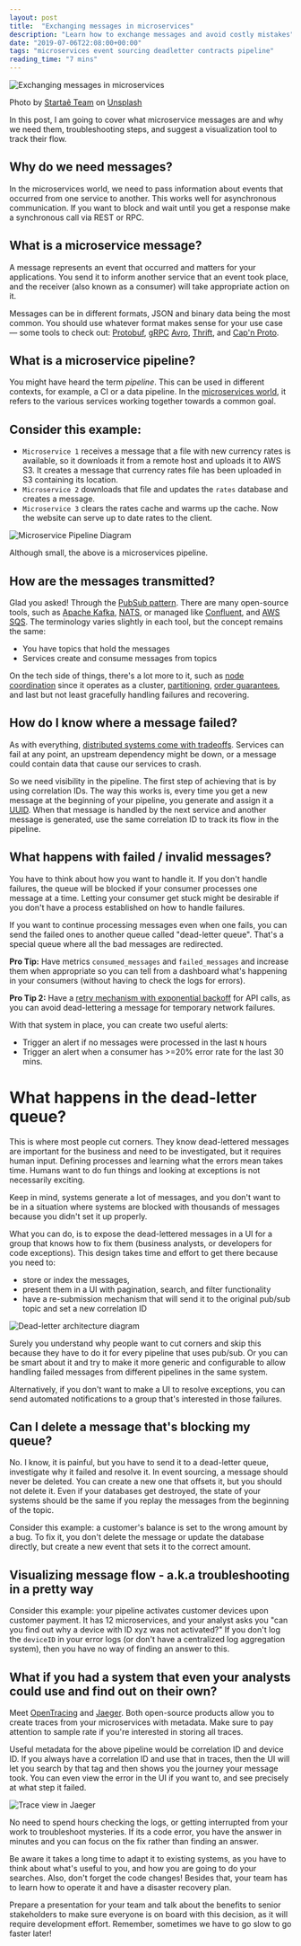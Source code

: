 ```yaml
---
layout: post
title:  "Exchanging messages in microservices"
description: "Learn how to exchange messages and avoid costly mistakes"
date: "2019-07-06T22:08:00+00:00"
tags: "microservices event sourcing deadletter contracts pipeline"
reading_time: "7 mins"
---
```


![Exchanging messages in microservices](/assets/images/posts/exchanging-messages-in-microservices.jpg "Exchanging messages in microservices")

Photo by [Startaê Team](https://unsplash.com/@startaeteam?utm_source=unsplash&utm_medium=referral&utm_content=creditCopyText) on [Unsplash](https://unsplash.com/search/photos/perfect?utm_source=unsplash&utm_medium=referral&utm_content=creditCopyText)


In this post, I am going to cover what microservice messages are and why we need them, troubleshooting steps, and suggest a visualization tool to track their flow.

## Why do we need messages?

In the microservices world, we need to pass information about events that occurred from one service to another. This works well for asynchronous communication. If you want to block and wait until you get a response make a synchronous call via REST or RPC.

## What is a microservice message?

A message represents an event that occurred and matters for your applications. You send it to inform another service that an event took place, and the receiver (also known as a consumer) will take appropriate action on it.

Messages can be in different formats, JSON and binary data being the most common. You should use whatever format makes sense for your use case — some tools to check out: [Protobuf](https://developers.google.com/protocol-buffers/), [gRPC](https://grpc.io/) [Avro](https://avro.apache.org/), [Thrift](https://thrift.apache.org/), and [Cap'n Proto](https://capnproto.org/).

## What is a microservice pipeline?

You might have heard the term _pipeline_. This can be used in different contexts, for example, a CI or a data pipeline. In the [microservices world](https://microservices.io/patterns/microservices.html), it refers to the various services working together towards a common goal.

## Consider this example: 

* `Microservice 1` receives a message that a file with new currency rates is available, so it downloads it from a remote host and uploads it to AWS S3. It creates a message that currency rates file has been uploaded in S3 containing its location.
* `Microservice 2` downloads that file and updates the `rates` database and creates a message.
* `Microservice 3` clears the rates cache and warms up the cache. Now the website can serve up to date rates to the client.

![Microservice Pipeline Diagram](/assets/images/posts/microservice-pipeline-diagram.png "Microservice Pipeline Diagram")

Although small, the above is a microservices pipeline.

## How are the messages transmitted?

Glad you asked! Through the [PubSub pattern](https://en.wikipedia.org/wiki/Publish%E2%80%93subscribe_pattern). There are many open-source tools, such as [Apache Kafka](https://kafka.apache.org/), [NATS](https://nats.io/), or managed like [Confluent](https://www.confluent.io/), and [AWS SQS](https://aws.amazon.com/sqs/). The terminology varies slightly in each tool, but the concept remains the same:

* You have topics that hold the messages
* Services create and consume messages from topics

On the tech side of things, there's a lot more to it, such as [node coordination](https://en.wikipedia.org/wiki/Quorum_%28distributed_computing%29) since it operates as a cluster, [partitioning](https://en.wikipedia.org/wiki/Shard_(database_architecture)), [order guarantees](https://segment.com/blog/exactly-once-delivery/), and last but not least gracefully handling failures and recovering.

## How do I know where a message failed?

As with everything, [distributed systems come with tradeoffs](https://en.wikipedia.org/wiki/Fallacies_of_distributed_computing). Services can fail at any point, an upstream dependency might be down, or a message could contain data that cause our services to crash.

So we need visibility in the pipeline. The first step of achieving that is by using correlation IDs. The way this works is, every time you get a new message at the beginning of your pipeline, you generate and assign it a [UUID](https://en.wikipedia.org/wiki/Universally_unique_identifier). When that message is handled by the next service and another message is generated, use the same correlation ID to track its flow in the pipeline.

## What happens with failed / invalid messages?

You have to think about how you want to handle it. If you don't handle failures, the queue will be blocked if your consumer processes one message at a time. Letting your consumer get stuck might be desirable if you don't have a process established on how to handle failures.

If you want to continue processing messages even when one fails, you can send the failed ones to another queue called "dead-letter queue". That's a special queue where all the bad messages are redirected.

**Pro Tip:** Have metrics `consumed_messages` and `failed_messages` and increase them when appropriate so you can tell from a dashboard what's happening in your consumers (without having to check the logs for errors). 

**Pro Tip 2:** Have a [retry mechanism with exponential backoff](https://microservices.io/patterns/reliability/circuit-breaker.html) for API calls, as you can avoid dead-lettering a message for temporary network failures.

With that system in place, you can create two useful alerts:

* Trigger an alert if no messages were processed in the last `N` hours
* Trigger an alert when a consumer has >=20% error rate for the last 30 mins.

# What happens in the dead-letter queue?

This is where most people cut corners. They know dead-lettered messages are important for the business and need to be investigated, but it requires human input. Defining processes and learning what the errors mean takes time. Humans want to do fun things and looking at exceptions is not necessarily exciting.

Keep in mind, systems generate a lot of messages, and you don't want to be in a situation where systems are blocked with thousands of messages because you didn't set it up properly.

What you can do, is to expose the dead-lettered messages in a UI for a group that knows how to fix them (business analysts, or developers for code exceptions). This design takes time and effort to get there because you need to:

* store or index the messages, 
* present them in a UI with pagination, search, and filter functionality
* have a re-submission mechanism that will send it to the original pub/sub topic and set a new correlation ID

![Dead-letter architecture diagram](/assets/images/posts/pubsub-deadletter-diagram.png "Dead-letter architecture diagram")

Surely you understand why people want to cut corners and skip this because they have to do it for every pipeline that uses pub/sub. Or you can be smart about it and try to make it more generic and configurable to allow handling failed messages from different pipelines in the same system.

Alternatively, if you don't want to make a UI to resolve exceptions, you can send automated notifications to a group that's interested in those failures.

## Can I delete a message that's blocking my queue?

No. I know, it is painful, but you have to send it to a dead-letter queue, investigate why it failed and resolve it. In event sourcing, a message should never be deleted. You can create a new one that offsets it, but you should not delete it. Even if your databases get destroyed, the state of your systems should be the same if you replay the messages from the beginning of the topic.

Consider this example: a customer's balance is set to the wrong amount by a bug. To fix it, you don't delete the message or update the database directly, but create a new event that sets it to the correct amount.

## Visualizing message flow - a.k.a troubleshooting in a pretty way

Consider this example: your pipeline activates customer devices upon customer payment. It has 12 microservices, and your analyst asks you "can you find out why a device with ID xyz was not activated?" If you don't log the `deviceID` in your error logs (or don't have a centralized log aggregation system), then you have no way of finding an answer to this.

## What if you had a system that even your analysts could use and find out on their own?

Meet [OpenTracing](https://opentracing.io) and [Jaeger](https://www.jaegertracing.io). Both open-source products allow you to create traces from your microservices with metadata. Make sure to pay attention to sample rate if you're interested in storing all traces.

Useful metadata for the above pipeline would be correlation ID and device ID. If you always have a correlation ID and use that in traces, then the UI will let you search by that tag and then shows you the journey your message took. You can even view the error in the UI if you want to, and see precisely at what step it failed.

![Trace view in Jaeger](/assets/images/posts/trace-detail.png "Trace view in Jaeger")

No need to spend hours checking the logs, or getting interrupted from your work to troubleshoot mysteries. If its a code error, you have the answer in minutes and you can focus on the fix rather than finding an answer.

Be aware it takes a long time to adapt it to existing systems, as you have to think about what's useful to you, and how you are going to do your searches. Also, don't forget the code changes! Besides that, your team has to learn how to operate it and have a disaster recovery plan.

Prepare a presentation for your team and talk about the benefits to senior stakeholders to make sure everyone is on board with this decision, as it will require development effort. Remember, sometimes we have to go slow to go faster later!
